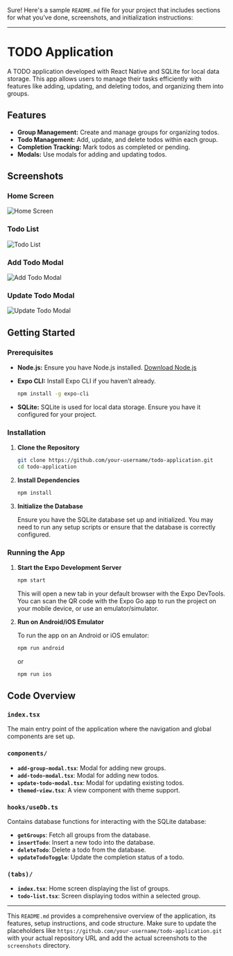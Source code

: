 Sure! Here's a sample `README.md` file for your project that includes sections for what you’ve done, screenshots, and initialization instructions:

---

# TODO Application

A TODO application developed with React Native and SQLite for local data storage. This app allows users to manage their tasks efficiently with features like adding, updating, and deleting todos, and organizing them into groups.

## Features

- **Group Management:** Create and manage groups for organizing todos.
- **Todo Management:** Add, update, and delete todos within each group.
- **Completion Tracking:** Mark todos as completed or pending.
- **Modals:** Use modals for adding and updating todos.

## Screenshots

### Home Screen
![Home Screen](screenshots/HomeScreen.jpeg)

### Todo List
![Todo List](screenshots/TodoScreen.jpeg)

### Add Todo Modal
![Add Todo Modal](screenshots/addtodo.jpeg)

### Update Todo Modal
![Update Todo Modal](screenshots/updateTodo.jpeg)

## Getting Started

### Prerequisites

- **Node.js:** Ensure you have Node.js installed. [Download Node.js](https://nodejs.org/)
- **Expo CLI:** Install Expo CLI if you haven’t already.

  ```sh
  npm install -g expo-cli
  ```

- **SQLite:** SQLite is used for local data storage. Ensure you have it configured for your project.

### Installation

1. **Clone the Repository**

   ```sh
   git clone https://github.com/your-username/todo-application.git
   cd todo-application
   ```

2. **Install Dependencies**

   ```sh
   npm install
   ```

3. **Initialize the Database**

   Ensure you have the SQLite database set up and initialized. You may need to run any setup scripts or ensure that the database is correctly configured.

### Running the App

1. **Start the Expo Development Server**

   ```sh
   npm start
   ```

   This will open a new tab in your default browser with the Expo DevTools. You can scan the QR code with the Expo Go app to run the project on your mobile device, or use an emulator/simulator.

2. **Run on Android/iOS Emulator**

   To run the app on an Android or iOS emulator:

   ```sh
   npm run android
   ```

   or

   ```sh
   npm run ios
   ```

## Code Overview

### `index.tsx`

The main entry point of the application where the navigation and global components are set up.

### `components/`

- **`add-group-modal.tsx`**: Modal for adding new groups.
- **`add-todo-modal.tsx`**: Modal for adding new todos.
- **`update-todo-modal.tsx`**: Modal for updating existing todos.
- **`themed-view.tsx`**: A view component with theme support.

### `hooks/useDb.ts`

Contains database functions for interacting with the SQLite database:

- **`getGroups`**: Fetch all groups from the database.
- **`insertTodo`**: Insert a new todo into the database.
- **`deleteTodo`**: Delete a todo from the database.
- **`updateTodoToggle`**: Update the completion status of a todo.

### `(tabs)/`

- **`index.tsx`**: Home screen displaying the list of groups.
- **`todo-list.tsx`**: Screen displaying todos within a selected group.



---

This `README.md` provides a comprehensive overview of the application, its features, setup instructions, and code structure. Make sure to update the placeholders like `https://github.com/your-username/todo-application.git` with your actual repository URL and add the actual screenshots to the `screenshots` directory.
